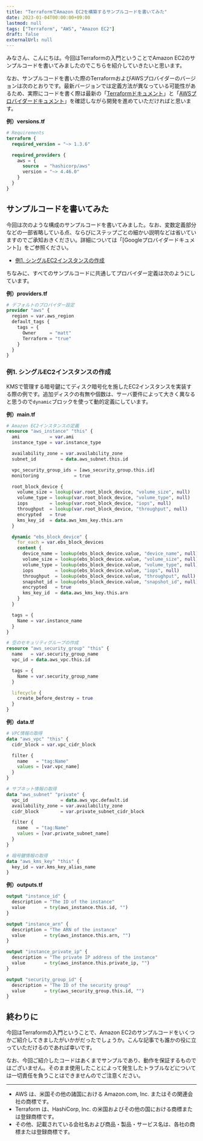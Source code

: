 ```yaml
---
title: "TerraformでAmazon EC2を構築するサンプルコードを書いてみた"
date: 2023-01-04T00:00:00+09:00
lastmod: null
tags: ["Terraform", "AWS", "Amazon EC2"]
draft: false
externalUrl: null
---
```


みなさん、こんにちは。今回はTerraformの入門ということでAmazon EC2のサンプルコードを書いてみましたのでこちらを紹介していきたいと思います。

なお、サンプルコードを書いた際のTerraformおよびAWSプロバイダーのバージョンは次のとおりです。最新バージョンでは定義方法が異なっている可能性があるため、実際にコードを書く際は最新の「[Terraformドキュメント]」と「[AWSプロバイダードキュメント]」を確認しながら開発を進めていただければと思います。

[Terraformドキュメント]: https://developer.hashicorp.com/terraform/docs
[AWSプロバイダードキュメント]: https://registry.terraform.io/providers/hashicorp/aws/latest/docs

**例）versions.tf**

```tf:versions.tf
# Requirements
terraform {
  required_version = "~> 1.3.6"

  required_providers {
    aws = {
      source  = "hashicorp/aws"
      version = "~> 4.46.0"
    }
  }
}
```

<!-- omit in toc -->
## サンプルコードを書いてみた

今回は次のような構成のサンプルコードを書いてみました。なお、変数定義部分などの一部省略している点、ならびにステップごとの細かい説明などは省いていますのでご承知おきください。詳細については「[Googleプロバイダードキュメント]」をご参照ください。

- [例1. シングルEC2インスタンスの作成](#例1-シングルec2インスタンスの作成)

ちなみに、すべてのサンプルコードに共通してプロバイダー定義は次のようにしています。

**例）providers.tf**

```tf:providers.tf
# デフォルトのプロバイダー設定
provider "aws" {
  region = var.aws_region
  default_tags {
    tags = {
      Owner     = "matt"
      Terraform = "true"
    }
  }
}
```

### 例1. シングルEC2インスタンスの作成

KMSで管理する暗号鍵にてディスク暗号化を施したEC2インスタンスを実装する際の例です。追加ディスクの有無や個数は、サーバ要件によって大きく異なると思うので`dynamic`ブロックを使って動的定義にしています。

**例）main.tf**

```tf:main.tf
# Amazon EC2インスタンスの定義
resource "aws_instance" "this" {
  ami           = var.ami
  instance_type = var.instance_type

  availability_zone = var.availability_zone
  subnet_id         = data.aws_subnet.this.id

  vpc_security_group_ids = [aws_security_group.this.id]
  monitoring             = true

  root_block_device {
    volume_size = lookup(var.root_block_device, "volume_size", null)
    volume_type = lookup(var.root_block_device, "volume_type", null)
    iops        = lookup(var.root_block_device, "iops", null)
    throughput  = lookup(var.root_block_device, "throughput", null)
    encrypted   = true
    kms_key_id  = data.aws_kms_key.this.arn
  }

  dynamic "ebs_block_device" {
    for_each = var.ebs_block_devices
    content {
      device_name = lookup(ebs_block_device.value, "device_name", null)
      volume_size = lookup(ebs_block_device.value, "volume_size", null)
      volume_type = lookup(ebs_block_device.value, "volume_type", null)
      iops        = lookup(ebs_block_device.value, "iops", null)
      throughput  = lookup(ebs_block_device.value, "throughput", null)
      snapshot_id = lookup(ebs_block_device.value, "snapshot_id", null)
      encrypted   = true
      kms_key_id  = data.aws_kms_key.this.arn
    }
  }

  tags = {
    Name = var.instance_name
  }
}

# 空のセキュリティグループの作成
resource "aws_security_group" "this" {
  name   = var.security_group_name
  vpc_id = data.aws_vpc.this.id

  tags = {
    Name = var.security_group_name
  }

  lifecycle {
    create_before_destroy = true
  }
}
```

**例）data.tf**

```tf:data.tf
# VPC情報の取得
data "aws_vpc" "this" {
  cidr_block = var.vpc_cidr_block

  filter {
    name   = "tag:Name"
    values = [var.vpc_name]
  }
}

# サブネット情報の取得
data "aws_subnet" "private" {
  vpc_id            = data.aws_vpc.default.id
  availability_zone = var.availability_zone
  cidr_block        = var.private_subnet_cidr_block

  filter {
    name   = "tag:Name"
    values = [var.private_subnet_name]
  }
}

# 暗号鍵情報の取得
data "aws_kms_key" "this" {
  key_id = var.kms_key_alias_name
}
```

**例）outputs.tf**

```tf:outputs.tf
output "instance_id" {
  description = "The ID of the instance"
  value       = try(aws_instance.this.id, "")
}

output "instance_arn" {
  description = "The ARN of the instance"
  value       = try(aws_instance.this.arn, "")
}

output "instance_private_ip" {
  description = "The private IP address of the instance"
  value       = try(aws_instance.this.private_ip, "")
}

output "security_group_id" {
  description = "The ID of the security group"
  value       = try(aws_security_group.this.id, "")
}
```

<!-- omit in toc -->
## 終わりに

今回はTerraformの入門ということで、Amazon EC2のサンプルコードをいくつかご紹介してきましたがいかがだったでしょうか。こんな記事でも誰かの役に立っていただけるのであれば幸いです。

なお、今回ご紹介したコードはあくまでサンプルであり、動作を保証するものではございません。そのまま使用したことによって発生したトラブルなどについては一切責任を負うことはできませんのでご注意ください。

---

- AWS は、米国その他の諸国における Amazon.com, Inc. またはその関連会社の商標です。
- Terraform は、HashiCorp, Inc. の米国およびその他の国における商標または登録商標です。
- その他、記載されている会社名および商品・製品・サービス名は、各社の商標または登録商標です。
